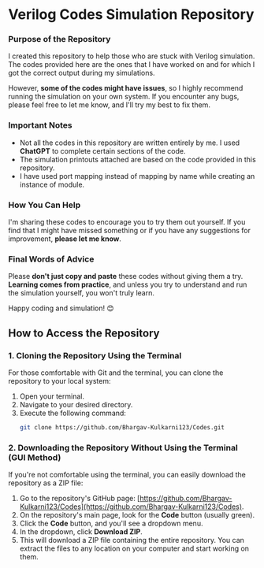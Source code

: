 # Verilog Codes Simulation Repository

### Purpose of the Repository
I created this repository to help those who are stuck with Verilog simulation. The codes provided here are the ones that I have worked on and for which I got the correct output during my simulations. 

However, **some of the codes might have issues**, so I highly recommend running the simulation on your own system. If you encounter any bugs, please feel free to let me know, and I'll try my best to fix them.

### Important Notes
- Not all the codes in this repository are written entirely by me. I used **ChatGPT** to complete certain sections of the code.
- The simulation printouts attached are based on the code provided in this repository.
- I have used port mapping instead of mapping by name while creating an instance of module.

### How You Can Help
I'm sharing these codes to encourage you to try them out yourself. If you find that I might have missed something or if you have any suggestions for improvement, **please let me know**.

### Final Words of Advice
Please **don't just copy and paste** these codes without giving them a try. **Learning comes from practice**, and unless you try to understand and run the simulation yourself, you won't truly learn.

Happy coding and simulation! 😊


## How to Access the Repository

### 1. Cloning the Repository Using the Terminal
For those comfortable with Git and the terminal, you can clone the repository to your local system:

1. Open your terminal.
2. Navigate to your desired directory.
3. Execute the following command:
   ```bash
   git clone https://github.com/Bhargav-Kulkarni123/Codes.git

### 2. Downloading the Repository Without Using the Terminal (GUI Method)

If you're not comfortable using the terminal, you can easily download the repository as a ZIP file:

1. Go to the repository's GitHub page: [https://github.com/Bhargav-Kulkarni123/Codes](https://github.com/Bhargav-Kulkarni123/Codes).
2. On the repository's main page, look for the **Code** button (usually green).
3. Click the **Code** button, and you'll see a dropdown menu.
4. In the dropdown, click **Download ZIP**.
5. This will download a ZIP file containing the entire repository. You can extract the files to any location on your computer and start working on them.
